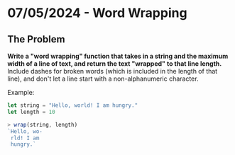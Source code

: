 # 07/05/2024 - Word Wrapping

## The Problem

**Write a "word wrapping" function that takes in a string and the maximum width of a line of text, and return the text "wrapped" to that line length.** Include dashes for broken words (which is included in the length of that line), and don't let a line start with a non-alphanumeric character.

Example:

```js
let string = "Hello, world! I am hungry."
let length = 10

> wrap(string, length)
`Hello, wo-
 rld! I am
 hungry.`
 ```
